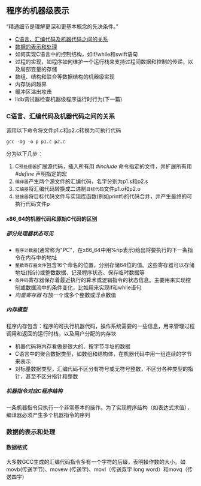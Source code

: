 ## 程序的机器级表示

“精通细节是理解更深和更基本概念的先决条件。”

- [C语言、汇编代码及机器代码之间的关系](#C语言、汇编代码及机器代码之间的关系)
- [数据的表示和处理](#数据的表示和处理)
- 如何实现C语言中的控制结构，如if/while和swift语句
- 过程的实现，如程序如何维护一个运行栈来支持过程间数据和控制的传递，以及局部变量的存储
- 数组、结构和联合等数据结构的机器级实现
- 内存访问越界
- 缓冲区溢出攻击 
- lldb调试器检查机器级程序运行时行为(下一篇)

### C语言、汇编代码及机器代码之间的关系

调用以下命令将文件p1.c和p2.c转换为可执行代码
```
gcc -Og -o p p1.c p2.c
```
分为以下几步：

1. C`预处理器`扩展源代码，插入所有用 *#include* 命令指定的文件，并扩展所有用 *#define* 声明指定的宏
2. `编译器`产生两个源文件的汇编代码，名字分别为p1.s和p2.s
3. `汇编器`将汇编代码转换成二进制`目标代码`文件p1.o和p2.o
4. `链接器`将目标代码文件与实现库函数(例如printf)的代码合并，并产生最终的可执行代码文件p

#### x86_64的机器代码和原始C代码的区别

##### 部分处理器状态可见

- `程序计数器`(通常称为"PC"，在x86_64中用%rip表示)给出将要执行的下一条指令在内存中的地址
- `整数寄存器文件`包含16个命名的位置，分别存储64位的值。这些寄存器可以存储地址(指针)或整数数据、记录程序状态、保存临时数据等
- `条件码`寄存器保存着最近执行的算术或逻辑指令的状态信息。主要用来实现控制或数据流中的条件变化，比如用来实现if和while语句
- *向量寄存器* 存放一个或多个整数或浮点数值

##### 内存模型

程序内存包含：程序的可执行机器代码，操作系统需要的一些信息，用来管理过程调用和返回的运行时栈，以及用户分配的内存块

- 机器代码将内存看做是很大的、按字节寻址的数据
- C语言中的聚合数据类型，如数组和结构体，在机器代码中用一组连续的字节来表示
- 对标量数据类型，汇编代码不区分有符号或无符号整数，不区分各种类型的指针，甚至不区分指针和整数

##### 机器指令对应C程序结构

一条机器指令只执行一个非常基本的操作。为了实现程序结构（如表达式求值），编译器必须产生多个机器指令的序列

### 数据的表示和处理

#### 数据格式
大多数GCC生成的汇编代码指令多有一个字符的后缀，表明操作数的大小。如movb(传送字节)、movew
(传送字)、movl（传送双字 long word）和movq（传送四字）

#### 